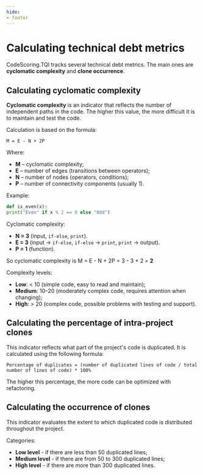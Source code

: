 ```yaml
---
hide:
- footer
---
```


# Calculating technical debt metrics

CodeScoring.TQI tracks several technical debt metrics. The main ones are **cyclomatic complexity** and **clone occurrence**.

## Calculating cyclomatic complexity

**Cyclomatic complexity** is an indicator that reflects the number of independent paths in the code. The higher this value, the more difficult it is to maintain and test the code.

Calculation is based on the formula:

```
M = E - N + 2P
```

Where:

- **M** – cyclomatic complexity;
- **E** – number of edges (transitions between operators);
- **N** – number of nodes (operators, conditions);
- **P** – number of connectivity components (usually 1).

Example:

```python
def is_even(x):
print("Even" if x % 2 == 0 else "Odd")
```

Cyclomatic complexity:

- **N = 3** (input, `if-else`, `print`).
- **E = 3** (input -> `if-else`, `if-else` -> `print`, `print` -> output).
- **P = 1** (function).

So cyclomatic complexity is M = E - N + 2P = 3 - 3 + 2 = **2**

Complexity levels:

- **Low**: < 10 (simple code, easy to read and maintain);
- **Medium**: 10–20 (moderately complex code, requires attention when changing);
- **High**: > 20 (complex code, possible problems with testing and support).

## Calculating the percentage of intra-project clones

This indicator reflects what part of the project's code is duplicated. It is calculated using the following formula:

```
Percentage of duplicates = (number of duplicated lines of code / total number of lines of code) * 100%
```

The higher this percentage, the more code can be optimized with refactoring.

## Calculating the occurrence of clones

This indicator evaluates the extent to which duplicated code is distributed throughout the project.

Categories:

- **Low level** - if there are less than 50 duplicated lines;
- **Medium level** - if there are from 50 to 300 duplicated lines;
- **High level** - if there are more than 300 duplicated lines.